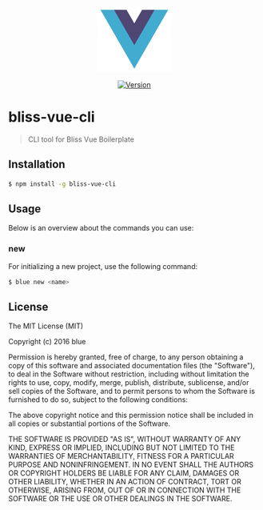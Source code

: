 <p align="center"><img width="150"src="https://raw.githubusercontent.com/freshlySqueezedBananas/bliss-vue-cli/master/src/assets/logo.png"></p>

<p align="center">
  <a href="https://www.npmjs.com/package/vue"><img src="https://img.shields.io/npm/v/bliss-vue-cli.svg" alt="Version"></a>
</p>

# bliss-vue-cli
> CLI tool for Bliss Vue Boilerplate

## Installation ##
``` bash
$ npm install -g bliss-vue-cli
```

## Usage ##
Below is an overview about the commands you can use:

### new ###
For initializing a new project, use the following command:
``` bash
$ blue new <name>
```

## License ##

The MIT License (MIT)

Copyright (c) 2016 blue

Permission is hereby granted, free of charge, to any person obtaining a copy of this software and associated documentation files (the "Software"), to deal in the Software without restriction, including without limitation the rights to use, copy, modify, merge, publish, distribute, sublicense, and/or sell copies of the Software, and to permit persons to whom the Software is furnished to do so, subject to the following conditions:

The above copyright notice and this permission notice shall be included in all copies or substantial portions of the Software.

THE SOFTWARE IS PROVIDED "AS IS", WITHOUT WARRANTY OF ANY KIND, EXPRESS OR IMPLIED, INCLUDING BUT NOT LIMITED TO THE WARRANTIES OF MERCHANTABILITY, FITNESS FOR A PARTICULAR PURPOSE AND NONINFRINGEMENT. IN NO EVENT SHALL THE AUTHORS OR COPYRIGHT HOLDERS BE LIABLE FOR ANY CLAIM, DAMAGES OR OTHER LIABILITY, WHETHER IN AN ACTION OF CONTRACT, TORT OR OTHERWISE, ARISING FROM, OUT OF OR IN CONNECTION WITH THE SOFTWARE OR THE USE OR OTHER DEALINGS IN THE SOFTWARE.
